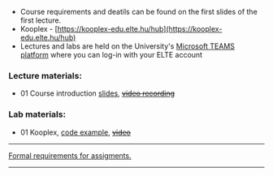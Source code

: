  - Course requirements and deatils can be found on the first slides of the first lecture.
 - Kooplex - [https://kooplex-edu.elte.hu/hub](https://kooplex-edu.elte.hu/hub)
 - Lectures and labs are held on the University's [Microsoft TEAMS platform](http://portal.office.com/) where you can log-in with your ELTE account

### Lecture materials:
- 01 Course introduction [slides](http://patbaa.web.elte.hu/physdm/slides/01_introduction.pdf), [~~video recording~~](https://youtu.be/ga2L_aCEepA)

### Lab materials: 
- 01 Kooplex, [code example](http://patbaa.web.elte.hu/physdm/code_examples/01_data_handling_examples.html), [~~video~~](https://youtu.be/_p44uEXsX94)

---

[Formal requirements for assigments.](lab/assignments.md) 

---
